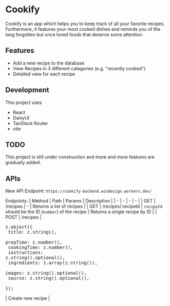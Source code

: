 # Cookify

Cookify is an app which helps you to keep track of all your favorite recipes. Furthermore, it features your most cooked dishes and reminds you of the long forgotten but once loved foods that deserve some attention.

## Features
- Add a new recipe to the database
- View Recipes in 3 different categories (e.g. "recently cooked")
- Detailed view for each recipe

## Development
This project uses 
- React
-  DaisyUI
-   TanStack Router
-   vite

## TODO

This project is still under construction and more and more features are gradually added.

## APIs
New API Endpoint: `https://cookify-backend.windesign.workers.dev/`

Endpoints:
| Method | Path | Params | Description |
| - | - | - | - |
| GET | /recipes | - | Returns a list of recipes |
| GET | /recipes/:recipeId | `recipeId` should be the ID (`number`) of the recipe | Returns a single recipe by ID |
| POST | /recipes | <pre>z.object({<br/>  title: z.string(), <br/>  prepTime: z.number(), <br/>  cookingTime: z.number(), <br/>  instructions: z.string().optional(), <br/>  ingredients: z.array(z.string()), <br/>  images: z.string().optional(), <br/>  source: z.string().optional(), <br/>});</pre> | Create new recipe |

